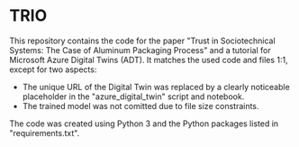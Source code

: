 # TRIO
This repository contains the code for the paper "Trust in Sociotechnical Systems: The Case of Aluminum Packaging Process" and a tutorial for Microsoft Azure Digital Twins (ADT). It matches the used code and files 1:1, except for two aspects:
* The unique URL of the Digital Twin was replaced by a clearly noticeable placeholder in the "azure_digital_twin" script and notebook.
* The trained model was not comitted due to file size constraints.

The code was created using Python 3 and the Python packages listed in "requirements.txt".